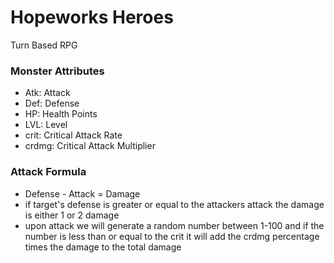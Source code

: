 # Hopeworks Heroes
Turn Based RPG

### Monster Attributes
* Atk: Attack
* Def: Defense
* HP: Health Points
* LVL: Level
* crit: Critical Attack Rate
* crdmg: Critical Attack Multiplier

### Attack Formula
* Defense - Attack = Damage
* if target's defense is greater or equal to the attackers attack the damage is either 1 or 2 damage
* upon attack we will generate a random number between 1-100 and if the number is less than or equal to the crit it will add the crdmg percentage times the damage to the total damage
